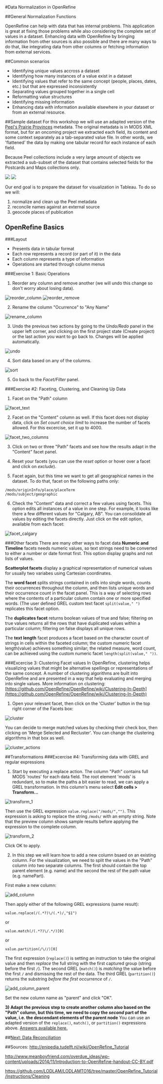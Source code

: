 #Data Normalization in OpenRefine

##General Normalization Functions

OpenRefine can help with data that has internal problems. This application is great at fixing those problems while also considering the complete set of values in a dataset. Enhancing data with OpenRefine by bringing information from other sources is also possible and there are many ways to do that, like integrating data from other columns or fetching information from external services.

##Common scenarios

- Identifying unique values accross a dataset
- Identifying how many instances of a value exist in a dataset
- Identifying values that refer to the same concept (people, places, dates, etc.) but that are expressed inconsistently
- Separating values grouped together in a single cell
- Reformatting value structures
- Identifying missing information
- Enhancing data with information available elsewhere in your dataset or from an external resource.


##Sample dataset
For this workshop we will use an adapted version of the [Peel's Prairie Provinces](http://peel.library.ualberta.ca/index.html) metadata. The original metadata is in MODS XML format, but for an oncoming project we extracted each field, its content and some context separately as a tab-separated value file. In other words, we 'flattened' the data by making one tabular record for each instance of each field.

Because Peel collections include a very large amount of objects we extracted a sub-subset of the dataset that contains selected fields for the Postcards and Maps collections only.

![](../screenshots/postcards.png)
![](../screenshots/maps.png)

Our end goal is to prepare the dataset for visualization in Tableau. To do so we will:

1. normalize and clean up the Peel metadata
2. reconcile names against an external source
3. geocode places of publication


## OpenRefine Basics

###Layout
- Presents data in tabular format
- Each row represents a record (or part of it) in the data
- Each column represents a type of information
- Operations are started through column menus

###Exercise 1: Basic Operations
1) Reorder any column and remove another (we will undo this change so don't worry about losing data).

![reorder_column](../screenshots/reorder_column.png)
![reorder_remove](../screenshots/reorder_remove.png)

2) Rename the column "Ocurrence" to "Any Name"

![rename_column](../screenshots/rename_column.png)

3) Undo the previous two actions by going to the *Undo/Redo* panel in the upper left corner, and clicking on the first project state (Create project) or the last action you want to go back to. Changes will be applied automatically.

![undo](../screenshots/undo.png)


4) Sort data based on any of the columns. 

![sort](../screenshots/sort.png)

5) Go back to the *Facet/Filter* panel.

###Exercise #2: Faceting, Clustering, and Cleaning Up Data
1) Facet on the "Path" column

![facet_text](../screenshots/facet_text.png)

2) Facet on the "Content" column as well. If this facet does not display data, click on *Set count choice limit* to increase the number of facets allowed. For this excercise, set it up to 4000.

![facet_two_columns](../screenshots/facet_two_columns.png)

3) Click on two or three "Path" facets and see how the results adapt in the "Content" facet panel.

4) Reset your facets (you can use the *reset* option or hover over a facet and click on *exclude*).

5) Facet again, but this time we want to get all geographical names in the dataset. To do that, facet on the following paths only:

```
/mods/originInfo/place/placeTerm
/mods/subject/geographic
```

6) Check the "Content" data and correct a few values using facets. This option edits all instances of a value in one step. For example, it looks like there a few different values for "Calgary, AB". You can consolidate all values by editing the facets directly. Just click on the edit option, available from each facet:

![facet_calgary](../screenshots/facet_calgary.png)

###Other facets
There are many other ways to facet data
**Numeric and Timeline** facets needs numeric values, so text strings need to be converted to either a number or date format first. This option display graphs and not lists of values.

**Scatterplot facets** display a graphical representation of numerical values for usually two variabes using Cartesian coordinates.

The **word facet** splits strings contained in cells into single words, counts their occurrences throughout the column, and then lists unique words and their occurrence count in the facet panel. This is a way of selecting rows where the contents of a particular column contain one or more specified words. (The user defined GREL custom text facet `split(value," ")` replicates this facet option.

The **duplicates facet** returns boolean values of true and false; filtering on true values returns all the rows that have duplicated values within a particular column; filtering on false displays all unique rows.

The **text length** facet produces a facet based on the character count of strings in cells within the faceted column; the custom numeric facet length(value) achieves something similar; the related measure, word count, can be achieved using the custom numeric facet `length(split(value," "))`.

###Excercise 3: Clustering Facet values
In OpenRefine, clustering helps visualizing values that might be alternative spellings or representations of the same concept. A number of clustering algorithms are built into OpenRefine and are presented in a way that help evaluating and merging into single values. More information on clustering: [https://github.com/OpenRefine/OpenRefine/wiki/Clustering-In-Depth](https://github.com/OpenRefine/OpenRefine/wiki/Clustering-In-Depth)


1) Open your relevant facet, then click on the 'Cluster' button in the top right corner of the Facets box:

![cluster](../screenshots/cluster.png)

You can decide to merge matched values by checking their check box, then clicking on 'Merge Selected and Recluster'. You can change the clustering algorithms in that box as well.

![cluster_actions](../screenshots/cluster_actions.png)


##Transformations
###Excercise #4: Transforming data with GREL and regular expressions

1) Start by executing a replace action. The column "Path" contains full MODS 'routes' for each data field. The root element 'mods' is redundant, so to make the paths a bit easier to read, we can apply a GREL transformation. In this column's menu select **Edit cells > Transform...**

![transform_1](../screenshots/transform_1.png)

Then use the GREL expression `value.replace("/mods/","")`. This expression is asking to replace the string `/mods/` with an empty string. Note that the preview column shows sample results before applying the expression to the complete column.

![transform_2](../screenshots/transform_2.png)

Click OK to apply.


2) In this step we will learn how to add a new column bsaed on an existing column. For the visualization, we need to split the values in the "Path" column into two separate columns. The first should contain the top parent element (e.g. name) and the second the rest of the path value (e.g. namePart).

First make a new column:

![add_column](../screenshots/add_column.png)

Then apply either of the following GREL expressions (same result):

`value.replace(/(.*?)\/(.*)/,"$1")`

or

`value.match(/(.*?)\/.*/)[0]`

or

`value.partition(/\//)[0]`

The first expression (`replace()`) is setting an instruction to take the original value and then *replace* the full string with the first captured group (string before the first `/`). The second GREL (`match()`) is *matching* the value before the first `/` and dismissing the rest of the data. The third GREL (`partition()`) returns the substring *before the first occurrence* of `/`.

![add_column_parent](../screenshots/add_column_parent.png)

Set the new column name as "parent" and click "OK".

**3) Adapt the previous step to create another column also based on the "Path" column, but this time, we need to copy the *second* part of the value, i.e. the descendant elements of the parent node** You can use an adapted version of the `replace()`, `match()`, or `partition()` expressions above. [Answers available here.](https://github.com/code4libyeg/openrefine_workshop_2016/blob/master/instructions/managing_data/answers.md)



##[Next: Data Reconciliation](https://github.com/code4libyeg/openrefine_workshop_2016/tree/master/instructions/reconciliation)


##Sources:
http://enipedia.tudelft.nl/wiki/OpenRefine_Tutorial

http://www.meanboyfriend.com/overdue_ideas/wp-content/uploads/2014/11/Introduction-to-OpenRefine-handout-CC-BY.pdf

https://github.com/LODLAM/LODLAMTO16/tree/master/OpenRefine_Tutorial/Instructions/Cleaning